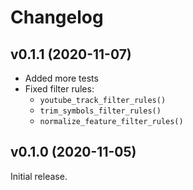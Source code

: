 # Changelog

## v0.1.1 (2020-11-07)

- Added more tests
- Fixed filter rules:
    - `youtube_track_filter_rules()`
    - `trim_symbols_filter_rules()`
    - `normalize_feature_filter_rules()`

## v0.1.0 (2020-11-05)

Initial release.